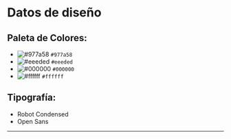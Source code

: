 # Datos de diseño

## Paleta de Colores:

* ![#977a58](https://via.placeholder.com/60/977a58/000000?text=+) `#977a58`
* ![#eeeded](https://via.placeholder.com/60/eeeded/000000?text=+) `#eeeded`
* ![#000000](https://via.placeholder.com/60/000000/000000?text=+) `#000000`
* ![#ffffff](https://via.placeholder.com/60/ffffff/000000?text=+) `#ffffff`

## Tipografía:

* Robot Condensed 
* Open Sans

-------------------------------------------------------
